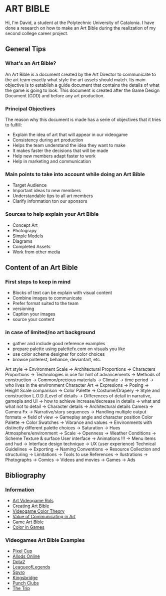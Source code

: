 # ART BIBLE

Hi, I'm David, a student at the Polytechnic University of Catalonia. I have done a research on how to make an Art Bible during the realization of my second college career project.
## General Tips
### What's an Art Bible?

An Art Bible is a document created by the Art Director to communicate to the art team exactly what style the art assets should match. Its main objective is to establish a guide document that contains the details of what the game is going to look. This document is created after the Game Design Document (GDD) and before any art production. 

### Principal Objectives
The reason why this document is made has a serie of objectives that it tries to fulfill:
* Explain the idea of art that will appear in our videogame
* Consistency during art production
* Helps the team understand the idea they want to make
* It makes faster the decisions that will be made
* Help new members adapt faster to work
* Help in marketing and communication
     
### Main points to take into account while doing an Art Bible
* Target Audience
* Important ideas to new members
* Understandable tips to all art members
* Clarify information ton our sponsors
     
### Sources to help explain your Art Bible
* Concept Art
* Photograpy
* Simple Models
* Diagrams
* Completed Assets
* Work from other media
     
## Content of an Art Bible
### First steps to keep in mind
* Blocks of text can be explain with visual content
* Combine images to communicate 
* Prefer format suited to the team
* versioning
* Caption your images
* source your content

### in case of limited/no art background
* gather and include good reference examples
* prepare palette using palettefx.com on visuals you like
* use color scheme designer for color choices
* browse pinterest, behance, deviantart, etc.

Art style
-> Environment Scale
-> Architectural Proportions
-> Characters Proportions
-> Technologies in use for hint of advancements
-> Methods of construction
-> Common/precious materials
-> Climate
-> time period
-> who lives in the environment
Character Art
-> Expresions
-> Posing
-> Height Scale comparison
-> Color Palette
-> Costume/Drapery
-> Style and construction
L.O.D /Level of details
-> Differences of detail in narrative, gamepla and UI
-> how to achieve increase/decrease in details
-> what and what not to detail
-> Character details 
-> Architectural details
Camera
-> Camera Fx
-> Narrative/story sequences
-> Handling multiple output formats
-> field of view
-> Gameplay angle and character position
Color Palette
-> Color Swatches
-> Vibrance and values
-> Environments with distinctly different palette choices
-> Saturation 
-> Hues
Atmosphere/environment
-> Scale
-> Openness
-> Weather Conditions
-> Scheme
Texture & surface
User interface
-> Animations !!!
-> Menu items and hud
-> Interface design technique
-> UX (user experience)
Technical Guidelines
-> Exporting
-> Naming Conventions
-> Resource Collection and structuring 
-> Limitations
-> Tools to use
References
-> Ilustrations
-> Photographs
-> Comics
-> Videos and movies
-> Games
-> Ads


## Bibliography
### Information
* [Art Videogame Rols](https://www.devuego.es/blog/2015/05/08/roles-en-la-creacion-de-videojuegos-iii-el-arte/)
* [Creating Art Bible](https://www.gamedev.net/forums/topic/552212-creating-art-biblestyle-guide/)
* [Videogame Color Theory](https://danielrparente.wordpress.com/tag/direccion-de-arte-en-videojuegos/)
* [Value of Communicating in Art](https://www.gamasutra.com/blogs/AndreaCordella/20160711/276701/The_Value_of_Communication_in_Art_Outsourcing_Best_Practices_to_Ensure_Quality.php)
* [Game Art Bible](https://es.slideshare.net/pencillati/game-art-bible-secret-sauce-to-making-great-game-art)
* [Color in Games](https://www.gamasutra.com/blogs/HermanTulleken/20150729/249761/Color_in_Games.php)
### Videogames Art Bible Examples
* [Pixel Cup](http://lpc.opengameart.org/static/lpc-style-guide/index.html)
* [Allods Online](http://shurick.livejournal.com/195876.html)
* [Dota2](https://support.steampowered.com/kb/8700-SJKN-4322/dota-2-character-texture-guide)
* [LeagueofLegends](https://na.leagueoflegends.com/en/news/game-updates/features/dev-blog-defining-rifts-visual-style)
* [Spyro](https://www.gamasutra.com/view/feature/131581/lessons_in_color_theory_for_spyro_.php)
* [Kingsbridge](https://www.gamasutra.com/blogs/SamuliSnellman/20130702/194913/The_Art_of_Kingsbridge_Bridging_casual_to_core.php)
* [Punch Clubs](https://www.gamasutra.com/blogs/AlexNichiporchik/20161205/286829/Punch_Clubs_guide_to_Pixel_Art.php)
* [The Trip](http://www.roguearbiter.com/port/theTrip/The%20Trip%20-%20Art%20Bible.pdf)
